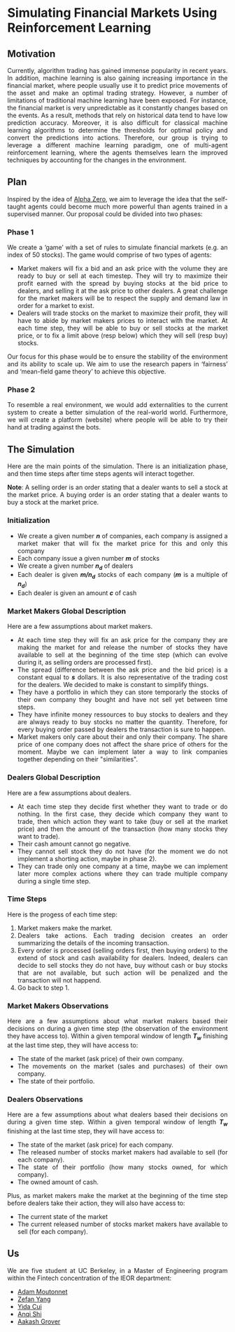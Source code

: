 # Simulating Financial Markets Using Reinforcement Learning

## Motivation

<div style="text-align: justify">
Currently, algorithm trading has gained immense popularity in recent years. In addition, machine learning is also gaining increasing importance in the financial market, where people usually use it to predict price movements of the asset and make an optimal trading strategy. However, a number of limitations of traditional machine learning have been exposed. For instance, the financial market is very unpredictable as it constantly changes based on the events. As a result, methods that rely on historical data tend to have low prediction accuracy. Moreover, it is also difficult for classical machine learning algorithms to determine the thresholds for optimal policy and convert the predictions into actions. Therefore, our group is trying to leverage a different machine learning paradigm, one of multi-agent reinforcement learning, where the agents themselves learn the improved techniques by accounting for the changes in the environment.

## Plan

Inspired by the idea of [Alpha Zero](https://arxiv.org/abs/1712.01815), we aim to leverage the idea that the self-taught agents could become much more powerful than agents trained in a supervised manner. Our proposal could be divided into two phases:

### Phase 1

We create a ‘game’ with a set of rules to simulate financial markets (e.g. an index of 50 stocks). The game would comprise of two types of agents:

- Market makers will fix a bid and an ask price with the volume they are ready to buy or sell at each timestep. They will try to maximize their profit earned with the spread by buying stocks at the bid price to dealers, and selling it at the ask price to other dealers. A great challenge for the market makers will be to respect the supply and demand law in order for a market to exist.
- Dealers will trade stocks on the market to maximize their profit, they will have to abide by market makers prices to interact with the market. At each time step, they will be able to buy or sell stocks at the market price, or to fix a limit above (resp below) which they will sell (resp buy) stocks.

Our focus for this phase would be to ensure the stability of the environment and its ability to scale up. We aim to use the research papers in ‘fairness’ and ‘mean-field game theory’ to achieve this objective.

### Phase 2

To resemble a real environment, we would add externalities to the current system to create a better simulation of the real-world world. Furthermore, we will create a platform (website) where people will be able to try their hand at trading against the bots.

## The Simulation

Here are the main points of the simulation. There is an initialization phase, and then time steps after time steps agents will interact together.  
  
**Note**: A selling order is an order stating that a dealer wants to sell a stock at the market price. A buying order is an order stating that a dealer wants to buy a stock at the market price.

### Initialization

- We create a given number ***n*** of companies, each company is assigned a market maker that will fix the market price for this and only this company
- Each company issue a given number ***m*** of stocks
- We create a given number ***n<sub>d</sub>*** of dealers
- Each dealer is given ***m/n<sub>d</sub>*** stocks of each company (***m*** is a multiple of ***n<sub>d</sub>***)
- Each dealer is given an amount ***c*** of cash

### Market Makers Global Description

Here are a few assumptions about market makers.

- At each time step they will fix an ask price for the company they are making the market for and release the number of stocks they have available to sell at the beginning of the time step (which can evolve during it, as selling orders are processed first).
- The spread (difference between the ask price and the bid price) is a constant equal to ***s*** dollars. It is also representative of the trading cost for the dealers. We decided to make is constant to simplify things.
- They have a portfolio in which they can store temporarly the stocks of their own company they bought and have not sell yet between time steps.
- They have infinite money ressources to buy stocks to dealers and they are always ready to buy stocks no matter the quantity. Therefore, for every buying order passed by dealers the transaction is sure to happen.
- Market makers only care about their and only their company. The share price of one company does not affect the share price of others for the moment. Maybe we can implement later a way to link companies together depending on their "similarities".

### Dealers Global Description

Here are a few assumptions about dealers.

- At each time step they decide first whether they want to trade or do nothing. In the first case, they decide which company they want to trade, then which action they want to take (buy or sell at the market price) and then the amount of the transaction (how many stocks they want to trade).
- Their cash amount cannot go negative.
- They cannot sell stock they do not have (for the moment we do not implement a shorting action, maybe in phase 2).
- They can trade only one company at a time, maybe we can implement later more complex actions where they can trade multiple company during a single time step.

### Time Steps

Here is the progess of each time step:

1. Market makers make the market.
2. Dealers take actions. Each trading decision creates an order summarizing the details of the incoming transaction.
3. Every order is processed (selling orders first, then buying orders) to the extend of stock and cash availability for dealers. Indeed, dealers can decide to sell stocks they do not have, buy without cash or buy stocks that are not available, but such action will be penalized and the transaction will not happend.
4. Go back to step 1.

### Market Makers Observations

Here are a few assumptions about what market makers based their decisions on during a given time step (the observation of the environment they have access to). Within a given temporal window of length ***T<sub>w</sub>*** finishing at the last time step, they will have access to:

- The state of the market (ask price) of their own company.
- The movements on the market (sales and purchases) of their own company.
- The state of their portfolio.

### Dealers Observations

Here are a few assumptions about what dealers based their decisions on during a given time step. Within a given temporal window of length ***T<sub>w</sub>*** finishing at the last time step, they will have access to:

- The state of the market (ask price) for each company.
- The released number of stocks market makers had available to sell (for each company).
- The state of their portfolio (how many stocks owned, for which company).
- The owned amount of cash.

Plus, as market makers make the market at the beginning of the time step before dealers take their action, they will also have access to:

- The current state of the market
- The current released number of stocks market makers have available to sell (for each company).

## Us

We are five student at UC Berkeley, in a Master of Engineering program within the Fintech concentration of the IEOR department:

- [Adam Moutonnet](https://www.linkedin.com/in/amoutonnet/)
- [Zefan Yang](https://www.linkedin.com/in/zefan-yang-553955146/)
- [Yida Cui](https://www.linkedin.com/in/yidacui/)
- [Anqi Shi](https://www.linkedin.com/in/anqi-shi-691699180/)
- [Aakash Grover](https://www.linkedin.com/in/aakash-grover/)
</div>